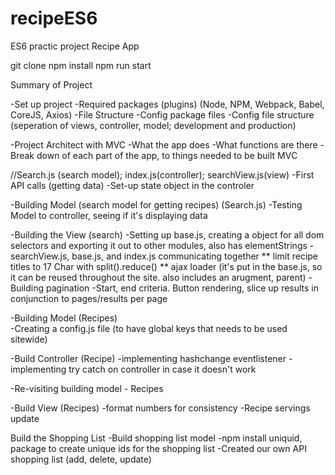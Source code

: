 # recipeES6
ES6 practic project
Recipe App

git clone
npm install
npm run start

Summary of Project

-Set up project
	-Required packages (plugins) (Node, NPM, Webpack, Babel, CoreJS, Axios)
	-File Structure
	-Config package files
	-Config file structure (seperation of views, controller, model; development and production)

-Project Architect with MVC
	-What the app does
	-What functions are there
	-Break down of each part of the app, to things needed to be built MVC


//Search.js (search model); index.js(controller); searchView.js(view)
-First API calls (getting data)
-Set-up state object in the controler

-Building Model (search model for getting recipes) (Search.js)
-Testing Model to controller, seeing if it's displaying data

-Building the View (search)
-Setting up base.js, creating a object for all dom selectors and exporting it out to other modules, also has elementStrings
-searchView.js, base.js, and index.js communicating together
	** limit recipe titles to 17 Char with split().reduce()
	** ajax loader (it's put in the base.js, so it can be reused throughout the site. also includes an arugment, parent)
-Building pagination
	-Start, end criteria. Button rendering, slice up results in conjunction to pages/results per page

-Building Model (Recipes)	
-Creating a config.js file (to have global keys that needs to be used sitewide)

-Build Controller (Recipe)
	-implementing hashchange eventlistener
	-implementing try catch on controller in case it doesn't work

-Re-visiting building model - Recipes

-Build View (Recipes)
	-format numbers for consistency
-Recipe servings update

Build the Shopping List
-Build shopping list model
	-npm install uniquid, package to create unique ids for the shopping list
-Created our own API shopping list (add, delete, update)
